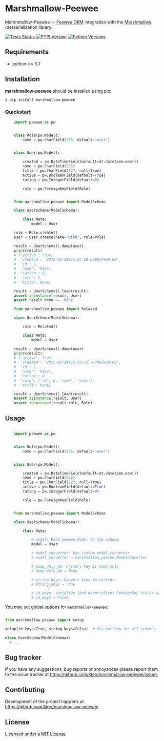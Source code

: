 # Marshmallow-Peewee

Marshmallow-Peewee -- [Peewee ORM](https://github.com/coleifer/peewee)
integration with the
[Marshmallow](https://github.com/marshmallow-code/marshmallow)
(de)serialization library.

[![Tests Status](https://github.com/klen/marshmallow-peewee/workflows/tests/badge.svg)](https://github.com/klen/marshmallow-peewee/actions)
[![PYPI Version](https://img.shields.io/pypi/v/marshmallow-peewee)](https://pypi.org/project/marshmallow-peewee/)
[![Python Versions](https://img.shields.io/pypi/pyversions/marshmallow-peewee)](https://pypi.org/project/marshmallow-peewee/)


## Requirements

* python >= 3.7

## Installation

**marshmallow-peewee** should be installed using pip:

```shell
$ pip install marshmallow-peewee
```

### Quickstart

```python
    import peewee as pw


    class Role(pw.Model):
        name = pw.CharField(255, default='user')


    class User(pw.Model):

        created = pw.DateTimeField(default=dt.datetime.now())
        name = pw.CharField(255)
        title = pw.CharField(127, null=True)
        active = pw.BooleanField(default=True)
        rating = pw.IntegerField(default=0)

        role = pw.ForeignKeyField(Role)


    from marshmallow_peewee import ModelSchema

    class UserSchema(ModelSchema):

        class Meta:
            model = User

    role = Role.create()
    user = User.create(name='Mike', role=role)

    result = UserSchema().dump(user)
    print(result)
    # {'active': True,
    #  'created': '2016-03-29T15:27:18.600034+00:00',
    #  'id': 1,
    #  'name': 'Mike',
    #  'rating': 0,
    #  'role': 1,
    #  'title': None}

    result = UserSchema().load(result)
    assert isinstance(result, User)
    assert result.name == 'Mike'

    from marshmallow_peewee import Related

    class UserSchema(ModelSchema):

        role = Related()

        class Meta:
            model = User

    result = UserSchema().dump(user)
    print(result)
    # {'active': True,
    #  'created': '2016-03-29T15:30:32.767483+00:00',
    #  'id': 1,
    #  'name': 'Mike',
    #  'rating': 0,
    #  'role': {'id': 5, 'name': 'user'},
    #  'title': None}

    result = UserSchema().load(result)
    assert isinstance(result, User)
    assert isinstance(result.role, Role)
```

## Usage

```python

    import peewee as pw


    class Role(pw.Model):
        name = pw.CharField(255, default='user')


    class User(pw.Model):

        created = pw.DateTimeField(default=dt.datetime.now())
        name = pw.CharField(255)
        title = pw.CharField(127, null=True)
        active = pw.BooleanField(default=True)
        rating = pw.IntegerField(default=0)

        role = pw.ForeignKeyField(Role)


    from marshmallow_peewee import ModelSchema

    class UserSchema(ModelSchema):

        class Meta:

            # model: Bind peewee.Model to the Schema
            model = User

            # model_converter: Use custom model_converter
            # model_converter = marshmallow_peewee.ModelConverter

            # dump_only_pk: Primary key is dump only
            # dump_only_pk = True

            # string_keys: Convert keys to strings
            # string_keys = True

            # id_keys: serialize (and deserialize) ForeignKey fields with _id suffix
            # id_keys = False
```

You may set global options for `marshmallow-peewee`:

```python

from marshmallow_peewee import setup

setup(id_keys=True, string_keys=False)  # Set options for all schemas

class UserSchema(ModelSchema):
  # ...

```

## Bug tracker

If you have any suggestions, bug reports or annoyances please report them to
the issue tracker at https://github.com/klen/marshmallow-peewee/issues


## Contributing

Development of the project happens at: https://github.com/klen/marshmallow-peewee


## License

Licensed under a [MIT License](http://opensource.org/licenses/MIT)

